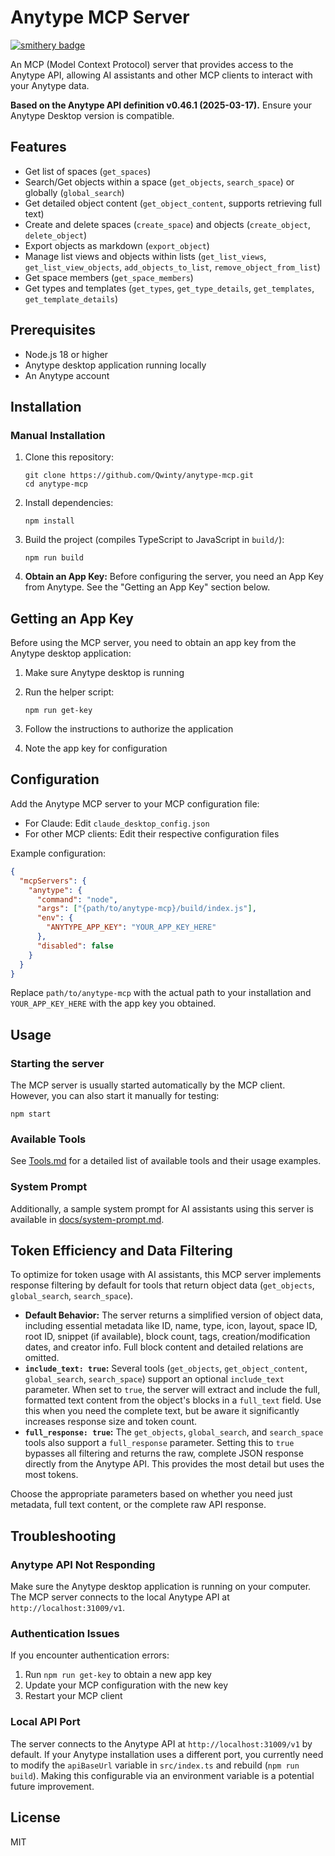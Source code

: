# Anytype MCP Server

[![smithery badge](https://smithery.ai/badge/@Qwinty/anytype-mcp)](https://smithery.ai/server/@Qwinty/anytype-mcp)

An MCP (Model Context Protocol) server that provides access to the Anytype API, allowing AI assistants and other MCP clients to interact with your Anytype data.

**Based on the Anytype API definition v0.46.1 (2025-03-17).** Ensure your Anytype Desktop version is compatible.

## Features

- Get list of spaces (`get_spaces`)
- Search/Get objects within a space (`get_objects`, `search_space`) or globally (`global_search`)
- Get detailed object content (`get_object_content`, supports retrieving full text)
- Create and delete spaces (`create_space`) and objects (`create_object`, `delete_object`)
- Export objects as markdown (`export_object`)
- Manage list views and objects within lists (`get_list_views`, `get_list_view_objects`, `add_objects_to_list`, `remove_object_from_list`)
- Get space members (`get_space_members`)
- Get types and templates (`get_types`, `get_type_details`, `get_templates`, `get_template_details`)

## Prerequisites

- Node.js 18 or higher
- Anytype desktop application running locally
- An Anytype account

## Installation

### Manual Installation

1. Clone this repository:

   ```cli
   git clone https://github.com/Qwinty/anytype-mcp.git
   cd anytype-mcp
   ```

2. Install dependencies:

   ```node
   npm install
   ```

3. Build the project (compiles TypeScript to JavaScript in `build/`):

   ```node
   npm run build
   ```

4. **Obtain an App Key:** Before configuring the server, you need an App Key from Anytype. See the "Getting an App Key" section below.

## Getting an App Key

Before using the MCP server, you need to obtain an app key from the Anytype desktop application:

1. Make sure Anytype desktop is running
2. Run the helper script:

   ```node
   npm run get-key
   ```

3. Follow the instructions to authorize the application
4. Note the app key for configuration

## Configuration

Add the Anytype MCP server to your MCP configuration file:

- For Claude: Edit `claude_desktop_config.json`
- For other MCP clients: Edit their respective configuration files

Example configuration:

```json
{
  "mcpServers": {
    "anytype": {
      "command": "node",
      "args": ["{path/to/anytype-mcp}/build/index.js"],
      "env": {
        "ANYTYPE_APP_KEY": "YOUR_APP_KEY_HERE"
      },
      "disabled": false
    }
  }
}
```

Replace `path/to/anytype-mcp` with the actual path to your installation and `YOUR_APP_KEY_HERE` with the app key you obtained.

## Usage

### Starting the server

The MCP server is usually started automatically by the MCP client. However, you can also start it manually for testing:

```node
npm start
```

### Available Tools

See [Tools.md](docs/Tools.md) for a detailed list of available tools and their usage examples.

### System Prompt

Additionally, a sample system prompt for AI assistants using this server is available in [docs/system-prompt.md](docs/system-prompt.md).

## Token Efficiency and Data Filtering

To optimize for token usage with AI assistants, this MCP server implements response filtering by default for tools that return object data (`get_objects`, `global_search`, `search_space`).

- **Default Behavior:** The server returns a simplified version of object data, including essential metadata like ID, name, type, icon, layout, space ID, root ID, snippet (if available), block count, tags, creation/modification dates, and creator info. Full block content and detailed relations are omitted.
- **`include_text: true`:** Several tools (`get_objects`, `get_object_content`, `global_search`, `search_space`) support an optional `include_text` parameter. When set to `true`, the server will extract and include the full, formatted text content from the object's blocks in a `full_text` field. Use this when you need the complete text, but be aware it significantly increases response size and token count.
- **`full_response: true`:** The `get_objects`, `global_search`, and `search_space` tools also support a `full_response` parameter. Setting this to `true` bypasses all filtering and returns the raw, complete JSON response directly from the Anytype API. This provides the most detail but uses the most tokens.

Choose the appropriate parameters based on whether you need just metadata, full text content, or the complete raw API response.

## Troubleshooting

### Anytype API Not Responding

Make sure the Anytype desktop application is running on your computer. The MCP server connects to the local Anytype API at `http://localhost:31009/v1`.

### Authentication Issues

If you encounter authentication errors:

1. Run `npm run get-key` to obtain a new app key
2. Update your MCP configuration with the new key
3. Restart your MCP client

### Local API Port

The server connects to the Anytype API at `http://localhost:31009/v1` by default. If your Anytype installation uses a different port, you currently need to modify the `apiBaseUrl` variable in `src/index.ts` and rebuild (`npm run build`). Making this configurable via an environment variable is a potential future improvement.

## License

MIT

